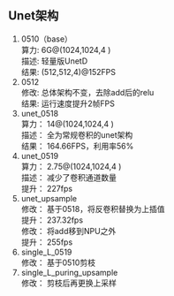 Unet架构  
-------------------------------  
1. 0510（base）  
算力:  6G@(1024,1024,4 )  
描述:  轻量版UnetD  
结果:  (512,512,4)@152FPS  
2. 0512  
修改:  总体架构不变，去除add后的relu  
结果:  运行速度提升2帧FPS  
3. unet_0518  
算力： 14@(1024,1024,4 )  
描述： 全为常规卷积的unet架构  
结果： 164.66FPS，利用率56%  
4. unet_0519  
算力： 2.75@(1024,1024,4 )  
描述： 减少了卷积通道数量  
提升： 227fps  
5. unet_upsample  
修改： 基于0518，将反卷积替换为上插值  
提升： 237.32fps  
修改： 将add移到NPU之外  
提升： 255fps  
6. single_L_0519  
修改： 基于0510剪枝  
7. single_L_puring_upsample  
修改： 剪枝后再更换上采样  